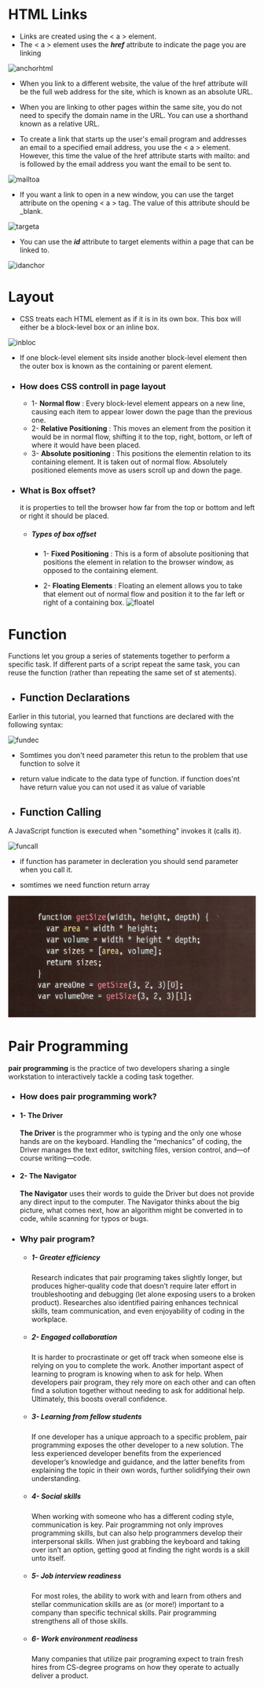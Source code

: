 # **HTML Links**
* Links are created using the < a > element.
* The < a > element uses the ***href*** attribute to indicate the page you are linking

![anchorhtml](https://encrypted-tbn0.gstatic.com/images?q=tbn:ANd9GcRo_VUBt1xBPjrxvGBbg2x8R2Zw9PMLIxs1kw&usqp=CAU.png)

* When you link to a different website, the value of the href attribute will be the full web address for the site, which is known as an absolute URL.

* When you are linking to other pages within the same site, you do not need to specify the domain name in the URL. You can use a shorthand known as a relative URL.

* To create a link that starts up the user's email program and addresses an email to a specified email address, you use the < a > element. However, this time the value of the href attribute starts with mailto: and is followed by the email address you want the email to be sent to.

![mailtoa](https://encrypted-tbn0.gstatic.com/images?q=tbn:ANd9GcTWj9pkqZDvxeolAh5wkNpn0sHM8re-oKTmag&usqp=CAU)

* If you want a link to open in a new window, you can use the target attribute on the opening < a > tag. The value of this attribute should be _blank.

![targeta](https://www.tutorialspoint.com/vuejs/images/anchor_tag.jpg)

* You can use the ***id*** attribute to target elements within a page that can be linked to.

![idanchor](https://aws1.discourse-cdn.com/freecodecamp/optimized/3X/1/2/12acb93c25f67d555b229fffdaff2654dc89a8d1_2_690x372.png)

# **Layout**

* CSS treats each HTML element as if it is in its own box. This box will either be a block-level box or an inline box.

![inbloc](https://miro.medium.com/max/2800/1*AFeOAqXNJJdfYAjfXiJ9AQ.jpeg)

* If one block-level element sits inside another block-level element then the outer box is known as the containing or parent element.
 
* ### How does CSS controll in page layout 
    * 1- **Normal flow** : Every block-level element appears on a new line, causing each item to appear lower down the page than the previous one.
    * 2- **Relative Positioning** : This moves an element from the position it would be in normal flow, shifting it to the top, right, bottom, or left of where it would have been placed.
    * 3- **Absolute positioning** : This positions the elementin relation to its containing element. It is taken out of normal flow. Absolutely positioned elements move as users scroll up and down the page.
* ### What is Box offset?
    it is properties to tell the browser how far from the top or bottom and left or right it should be placed. 

    * ##### Types of box offset 
        * 1- **Fixed Positioning** :  This is a form of absolute positioning that positions the element in relation to the browser window, as opposed to the containing element.

        * 2- **Floating Elements** : Floating an element allows you to take that element out of normal flow and position it to the far left or right of a containing box.
        ![floatel](https://i0.wp.com/css-tricks.com/wp-content/uploads/2021/03/web-text-wrap.png?resize=540%2C270&ssl=1.png)

# **Function**
Functions let you group a series of statements together to perform a specific task. If different parts of a script repeat the same task, you can reuse the function (rather than repeating the same set of st atements).
  * ## Function Declarations
  Earlier in this tutorial, you learned that functions are declared with the following syntax:

   ![fundec](https://encrypted-tbn0.gstatic.com/images?q=tbn:ANd9GcSx-H7Vuk4QeklQFqVkaEgWZxvDhugjrWJeRg&usqp=CAU.jpg)

   * Somtimes you don't need parameter this retun to the problem that use function to solve it 
   * return value indicate to the data type of function. if function does'nt have return value you can not used it as value of variable 

   * ## Function Calling 
   A JavaScript function is executed when "something" invokes it (calls it).

   ![funcall](https://encrypted-tbn0.gstatic.com/images?q=tbn:ANd9GcQQxpLw8HfC3YCzXigtRE7Dgq8KZmzB0AcfmA&usqp=CAU.jpg)

   * if function has parameter in decleration you should send parameter when you call it.

   * somtimes we need function return array 

   ![returnarray](images/funarry.png)

# **Pair Programming**

 **pair programming** is the practice of two developers sharing a single workstation to interactively tackle a coding task together.

* ### How does pair programming work?

* #### 1- The Driver
    **The Driver** is the programmer who is typing and the only one whose hands are on the keyboard. Handling the “mechanics” of coding, the Driver manages the text editor, switching files, version control, and—of course writing—code. 
* #### 2- The Navigator
    **The Navigator** uses their words to guide the Driver but does not provide any direct input to the computer. The Navigator thinks about the big picture, what comes next, how an algorithm might be converted in to code, while scanning for typos or bugs. 

* ### Why pair program?
    * ##### 1- Greater efficiency
        Research indicates that pair programing takes slightly longer, but produces higher-quality code that doesn’t require later effort in troubleshooting and debugging (let alone exposing users to a broken product). Researches also identified pairing enhances technical skills, team communication, and even enjoyability of coding in the workplace.

    * ##### 2- Engaged collaboration
        It is harder to procrastinate or get off track when someone else is relying on you to complete the work. Another important aspect of learning to program is knowing when to ask for help. When developers pair program, they rely more on each other and can often find a solution together without needing to ask for additional help. Ultimately, this boosts overall confidence.

    * ##### 3-  Learning from fellow students
       If one developer has a unique approach to a specific problem, pair programming exposes the other developer to a new solution. The less experienced developer benefits from the experienced developer’s knowledge and guidance, and the latter benefits from explaining the topic in their own words, further solidifying their own understanding.

    * ##### 4- Social skills 
        When working with someone who has a different coding style, communication is key. Pair programming not only improves programming skills, but can also help programmers develop their interpersonal skills. When just grabbing the keyboard and taking over isn’t an option, getting good at finding the right words is a skill unto itself.

    * ##### 5- Job interview readiness
        For most roles, the ability to work with and learn from others and stellar communication skills are as (or more!) important to a company than specific technical skills. Pair programming strengthens all of those skills.

    * ##### 6- Work environment readiness
        Many companies that utilize pair programing expect to train fresh hires from CS-degree programs on how they operate to actually deliver a product. 

